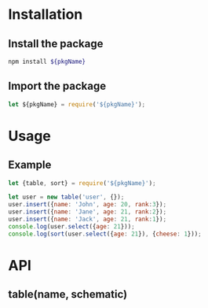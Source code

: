 # Installation

## Install the package

```bash
npm install ${pkgName}
```

## Import the package

```js
let ${pkgName} = require('${pkgName}');
```

# Usage

## Example

```js
let {table, sort} = require('${pkgName}');

let user = new table('user', {});
user.insert({name: 'John', age: 20, rank:3});
user.insert({name: 'Jane', age: 21, rank:2});
user.insert({name: 'Jack', age: 21, rank:1});
console.log(user.select({age: 21}));
console.log(sort(user.select({age: 21}), {cheese: 1}));
```

# API

## table(name, schematic)
